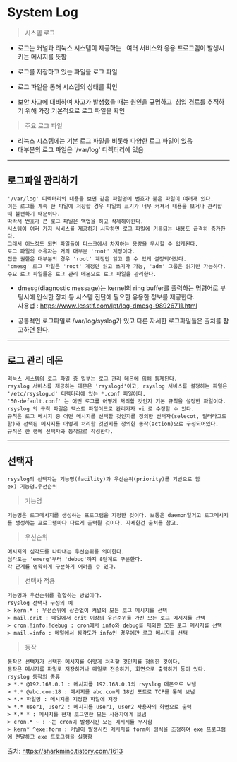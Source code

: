 # System Log
> 시스템 로그
- 로그는 커널과 리눅스 시스템이 제공하는   여러 서비스와 응용 프로그램이 발생시키는 메시지를 뜻함 <br>
  
 - 로그를 저장하고 있는 파일을 로그 파일<br>
 - 로그 파일을 통해 시스템의 상태를 확인<br>
 - 보안 사고에 대비하며 사고가 발생했을 때는 원인을 규명하고  침입 경로를 추적하기 위해 가장 기본적으로 로그 파일을 확인

> 주요 로그 파일
- 리눅스 시스템에는 기본 로그 파일을 비롯해 다양한 로그 파일이 있음<br>
- 대부분의 로그 파일은 '/var/log' 디렉터리에 있음
---
## 로그파일 관리하기

    '/var/log' 디렉터리의 내용을 보면 같은 파일명에 번호가 붙은 파일이 여러개 있다. 
    이는 로그를 계속 한 파일에 저장할 경우 파일의 크기가 너무 커져서 내용을 보거나 관리할 때 불편하기 때문이다. 
    따라서 번호가 큰 로그 파일은 백업을 하고 삭제해야한다.
    시스템이 여러 가지 서비스를 제공하기 시작하면 로그 파일에 기록되는 내용도 급격히 증가한다.
    그래서 어느정도 되면 파일들이 디스크에서 차지하는 용량을 무시할 수 없게된다.
    로그 파일의 소유자는 거의 대부분 'root' 계정이다.
    접근 권한은 대부분의 경우 'root' 계정만 읽고 쓸 수 있게 설정되어있다.
    'dmesg' 로그 파일은 'root' 계정만 읽고 쓰기가 가능, 'adm' 그룹은 읽기만 가능하다.
    주요 로그 파일들은 로그 관리 데몬으로 로그 파일을 관리한다.

* dmesg(diagnostic message)는 kernel의 ring buffer를 출력하는 명령어로 부팅시에 인식한 장치 등 시스템 진단에 필요한 유용한 정보를 제공한다. <br>
  사용법 : https://www.lesstif.com/lpt/log-dmesg-98926711.html

* 공통적인 로그파일로 /var/log/syslog가 있고 다른 자세한 로그파일들은 출처를 참고하면 된다. 

---

## 로그 관리 데몬 

    리눅스 시스템의 로그 파일 중 일부는 로그 관리 데몬에 의해 통제된다.
    rsyslog 서비스를 제공하는 데몬은 'rsyslogd'이고, rsyslog 서비스를 설정하는 파일은 '/etc/rsyslog.d' 디렉터리에 있는 *.conf 파일이다.
    '50-default.conf' 는 어떤 로그를 어떻게 처리할 것인지 기본 규칙을 설정한 파일이다.
    rsyslog 의 규칙 파일은 텍스트 파일이므로 관리가자 vi 로 수정할 수 있다.
    규칙은 로그 메시지 중 어떤 메시지를 선택할 것인지를 정의한 선택자(selecot, 필터라고도 함)와 선택된 메시지를 어떻게 처리할 것인지를 정의한 동작(action)으로 구성되어있다.
    규칙은 한 행에 선택자와 동작으로 작성한다.

---

## 선택자
    rsyslog의 선택자는 기능명(facility)과 우선순위(priority)를 기반으로 함
    ex) 기능명.우선순위

> 기능명

    기능명은 로그메시지를 생성하는 프로그램을 지정한 것이다. 보통은 daemon일거고 로그메시지를 생성하는 프로그램마다 다르게 출력될 것이다. 자세한건 출처를 참고.

> 우선순위

    메시지의 심각도를 나타내는 우선순위를 의미한다.
    심각도는 'emerg'부터 'debug'까지 8단계로 구분한다.
    각 단계를 명확하게 구분하기 어려울 수 있다.

> 선택자 적용

    기능명과 우선순위를 결합하는 방법이다.
    rsyslog 선택자 구성의 예
    > kern.* : 우선순위에 상관없이 커널의 모든 로그 메시지를 선택
    > mail.crit : 메일에서 crit 이상의 우선순위를 가진 모든 로그 메시지를 선택
    > cron.!info.!debug : cron에서 info와 debug를 제외한 모든 로그 메시지를 선택
    > mail.=info : 메일에서 심각도가 info인 경우에만 로그 메시지를 선택

> 동작

    동작은 선택자가 선택한 메시지를 어떻게 처리할 것인지를 정의한 것이다.
    동작은 메시지를 파일로 저장하거나 메일로 전송하기, 화면으로 출력하기 등이 있다.
    rsyslog 동작의 종류
    > *.* @192.168.0.1 : 메시지를 192.168.0.1의 rsyslog 데몬으로 보냄 
    > *.* @abc.com:18 : 메시지를 abc.com의 18번 포트로 TCP를 통해 보냄 
    > *.* 파일명 : 메시지를 지정한 파일에 저장 
    > *.* user1, user2 : 메시지를 user1, user2 사용자의 화면으로 출력 
    > *.* * : 메시지를 현재 로그인한 모든 사용자에게 보냄 
    > cron.* ~ : ~는 cron이 발생시킨 모든 메시지를 무시함
    > kern* ^exe:form : 커널이 발생시킨 메시지를 form이 형식을 조정하여 exe 프로그램에 전달하고 exe 프로그램을 실행함

출처: https://sharkmino.tistory.com/1613